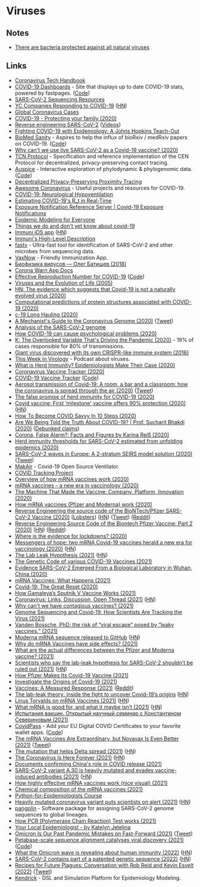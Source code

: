 # Viruses

## Notes

- [There are bacteria protected against all natural viruses](https://twitter.com/Eaterofsun/status/1400522215888769030)

## Links

- [Coronavirus Tech Handbook](https://coronavirustechhandbook.com/)
- [COVID-19 Dashboards](https://covid19dashboards.com/) - Site that displays up to date COVID-19 stats, powered by fastpages. ([Code](https://github.com/github/covid19-dashboard))
- [SARS-CoV-2 Sequencing Resources](https://github.com/CDCgov/SARS-CoV-2_Sequencing)
- [YC Companies Responding to COVID-19](https://www.ycombinator.com/covid) ([HN](https://news.ycombinator.com/item?id=22687131))
- [Global Coronavirus Cases](https://coronavirus.projectpage.app/)
- [COVID-19 - Protecting your family (2020)](https://vimeo.com/399733860)
- [Reverse engineering SARS-CoV-2](https://github.com/geohot/corona) ([Videos](https://www.youtube.com/watch?v=8vWaawiUteM))
- [Fighting COVID-19 with Epidemiology: A Johns Hopkins Teach-Out](https://www.coursera.org/learn/covid19-epidemiology)
- [BioMed Sanity](http://biomed-sanity.com/) - Aspires to help the influx of bioRxiv / medRxiv papers on COVID-19. ([Code](https://github.com/karpathy/covid-sanity))
- [Why can't we use live SARS-CoV-2 as a Covid-19 vaccine? (2020)](https://www.reddit.com/r/askscience/comments/fwuyem/why_cant_we_use_live_sarscov2_as_a_covid19_vaccine/)
- [TCN Protocol](https://github.com/TCNCoalition/TCN) - Specification and reference implementation of the CEN Protocol for decentralized, privacy-preserving contact tracing.
- [Auspice](https://nextstrain.github.io/auspice/) - Interactive exploration of phylodynamic & phylogenomic data. ([Code](https://github.com/nextstrain/auspice))
- [Decentralized Privacy-Preserving Proximity Tracing](https://github.com/DP-3T/documents)
- [Awesome Coronavirus](https://github.com/soroushchehresa/awesome-coronavirus) - Useful projects and resources for COVID-19.
- [COVID-19: Neurological Hypoventilation](https://mad.science.blog/2020/04/11/covid-19-neurological-hypoventilation/)
- [Estimating COVID-19's R_t in Real-Time](https://github.com/k-sys/covid-19/blob/master/Realtime%20R0.ipynb)
- [Exposure Notification Reference Server | Covid-19 Exposure Notifications](https://github.com/google/exposure-notifications-server)
- [Epidemic Modeling for Everyone](https://github.com/DataForScience/Epidemiology101)
- [Things we do and don't yet know about covid-19](https://twitter.com/meganranney/status/1264589288659922945)
- [Immuni iOS app](https://github.com/immuni-app/immuni-app-ios) ([HN](https://news.ycombinator.com/item?id=23396499))
- [Immuni's High-Level Description](https://github.com/immuni-app/immuni-documentation)
- [fastv](https://github.com/OpenGene/fastv) - Ultra-fast tool for identification of SARS-CoV-2 and other microbes from sequencing data.
- [VaxNow](https://vaxnow.org/) - Friendly Immunization App.
- [Биофизика вирусов — Олег Батищев (2018)](https://www.youtube.com/watch?v=kNwMwaNHcv8)
- [Corona Warn App Docs](https://github.com/corona-warn-app/cwa-documentation)
- [Effective Reproduction Number for COVID-19](https://rt.live/) ([Code](https://github.com/rtcovidlive/covid-dash))
- [Viruses and the Evolution of Life (2005)](https://www.asmscience.org/content/book/10.1128/9781555817626)
- [HN: The evidence which suggests that Covid-19 is not a naturally evolved virus (2020)](https://news.ycombinator.com/item?id=23875758)
- [Computational predictions of protein structures associated with COVID-19 (2020)](https://deepmind.com/research/open-source/computational-predictions-of-protein-structures-associated-with-COVID-19)
- [c-19 Long Hauling (2020)](https://blog.rumyra.com/2020-08-14-c-19-long-hauling/)
- [A Mechanist's Guide to the Coronavirus Genome (2020)](https://csvoss.com/a-mechanists-guide-to-the-coronavirus-genome) ([Tweet](https://twitter.com/csvoss/status/1295458745833594880))
- [Analysis of the SARS-CoV-2 genome](https://github.com/nqureshi/sars-cov-2)
- [How COVID-19 can cause psychological problems (2020)](https://www.youtube.com/watch?v=LIOxKVrVRy4)
- [K: The Overlooked Variable That's Driving the Pandemic (2020)](https://www.theatlantic.com/health/archive/2020/09/k-overlooked-variable-driving-pandemic/616548/) - 19% of cases responsible for 80% of transmissions.
- [Giant virus discovered with its own CRISPR-like immune system (2016)](https://www.ibtimes.co.uk/could-giant-virus-own-immune-system-be-branch-life-1546905?platform=hootsuite)
- [This Week in Virology](https://www.microbe.tv/twiv/) - Podcast about viruses.
- [What is Herd Immunity? Epidemiologists Make Their Case (2020)](https://www.youtube.com/watch?v=QJajHxG3C9A)
- [Coronavirus Vaccine Tracker (2020)](https://www.nytimes.com/interactive/2020/science/coronavirus-vaccine-tracker.html)
- [COVID-19 Vaccine Tracker](https://thevaccinetracker.com/) ([Code](https://github.com/thevaccinetracker/thevaccinetracker))
- [Aerosol transmission of Covid-19: A room, a bar and a classroom: how the coronavirus is spread through the air (2020)](https://english.elpais.com/society/2020-10-28/a-room-a-bar-and-a-class-how-the-coronavirus-is-spread-through-the-air.html) ([Tweet](https://twitter.com/jljcolorado/status/1321599800714817537))
- [The false promise of herd immunity for COVID-19 (2020)](https://www.nature.com/articles/d41586-020-02948-4)
- [Covid vaccine: First ‘milestone’ vaccine offers 90% protection (2020)](https://www.bbc.com/news/health-54873105) ([HN](https://news.ycombinator.com/item?id=25033844))
- [How To Become COVID Savvy In 10 Steps (2020)](https://medium.com/applied-data-science/how-to-become-covid-savvy-in-10-steps-b5942db3ac85)
- [Are We Being Told the Truth About COVID-19? | Prof. Sucharit Bhakdi (2020)](https://www.youtube.com/watch?v=ZnpnBYgGARE) ([Debunked claims](https://translate.google.com/translate?hl=&sl=de&tl=en&u=https%3A%2F%2Fcorrectiv.org%2Ffaktencheck%2F2020%2F06%2F19%2Fimpfung-gegen-covid-19-sinnlos-sucharit-bhakdi-stellt-unbelegte-behauptungen-auf%2F))
- [Corona, False Alarm?: Facts and Figures by Karina Reiß (2020)](https://www.goodreads.com/book/show/55370694-corona-false-alarm)
- [Herd immunity thresholds for SARS-CoV-2 estimated from unfolding epidemics (2020)](https://www.medrxiv.org/content/10.1101/2020.07.23.20160762v3)
- [SARS-CoV-2 waves in Europe: A 2-stratum SEIRS model solution (2020)](https://www.medrxiv.org/content/10.1101/2020.10.09.20210146v2) ([Tweet](https://twitter.com/federicolois/status/1316127717331480578))
- [MakAir](https://github.com/makers-for-life/makair) - Covid-19 Open Source Ventilator.
- [COVID Tracking Project](https://covidtracking.com/)
- [Overview of how mRNA vaccines work (2020)](https://twitter.com/scientistswanda/status/1335988328362090500)
- [mRNA vaccines – a new era in vaccinology (2020)](https://www.ncbi.nlm.nih.gov/pmc/articles/PMC5906799/pdf/nihms955599.pdf)
- [The Machine That Made the Vaccine: Company, Platform, Innovation (2020)](https://overcast.fm/+BlzGsJabc)
- [How mRNA vaccines (Pfizer and Moderna) work (2020)](https://twitter.com/WheatNOil/status/1339624815137722368)
- [Reverse Engineering the source code of the BioNTech/Pfizer SARS-CoV-2 Vaccine (2020)](https://berthub.eu/articles/posts/reverse-engineering-source-code-of-the-biontech-pfizer-vaccine/) ([Lobsters](https://lobste.rs/s/qoqbdc/reverse_engineering_source_code)) ([HN](https://news.ycombinator.com/item?id=25538820)) ([Tweet](https://twitter.com/PowerDNS_Bert/status/1342568484946010116)) ([Reddit](https://www.reddit.com/r/programming/comments/kk8pxz/this_programmer_reverse_engineered_the_pfizer/))
- [Reverse Engineering Source Code of the Biontech Pfizer Vaccine: Part 2 (2020)](https://berthub.eu/articles/posts/part-2-reverse-engineering-source-code-of-the-biontech-pfizer-vaccine/) ([HN](https://news.ycombinator.com/item?id=25598270)) ([Reddit](https://www.reddit.com/r/programming/comments/ko5esy/reverse_engineering_source_code_of_the_biontech/))
- [Where is the evidence for lockdowns? (2020)](https://www.reddit.com/r/LockdownSkepticism/comments/kmc1wl/where_is_the_evidence_for_lockdowns/)
- [Messengers of hope: two mRNA Covid-19 vaccines herald a new era for vaccinology (2020)](https://www.nature.com/articles/s41587-020-00807-1) ([HN](https://news.ycombinator.com/item?id=25577215))
- [The Lab Leak Hypothesis (2021)](https://nymag.com/intelligencer/article/coronavirus-lab-escape-theory.html) ([HN](https://news.ycombinator.com/item?id=25640323))
- [The Genetic Code of various COVID-19 Vaccines (2021)](https://berthub.eu/articles/posts/genetic-code-of-covid-19-vaccines/)
- [Evidence SARS-CoV-2 Emerged From a Biological Laboratory in Wuhan, China (2020)](https://project-evidence.github.io/)
- [mRNA Vaccines: What Happens (2021)](https://blogs.sciencemag.org/pipeline/archives/2021/01/21/mrna-vaccines-what-happens)
- [Covid-19: The Great Reset (2020)](http://reparti.free.fr/schwab2020.pdf)
- [How Gamaleya’s Sputnik V Vaccine Works (2021)](https://www.nytimes.com/interactive/2021/health/gamaleya-covid-19-vaccine.html)
- [Coronavirus: Links, Discussion, Open Thread (2021)](https://astralcodexten.substack.com/p/coronavirus-links-discussion-open) ([HN](https://news.ycombinator.com/item?id=26151086))
- [Why can't we have contagious vaccines? (2021)](https://www.reddit.com/r/askscience/comments/lqniul/why_cant_we_have_contagious_vaccines/)
- [Genome Sequencing and Covid-19: How Scientists Are Tracking the Virus (2021)](https://www.nytimes.com/interactive/2021/03/25/magazine/genome-sequencing-covid-variants.html?action=click&module=Top%20Stories&pgtype=Homepage)
- [Vanden Bossche, PhD: the risk of “viral escape” posed by “leaky vaccines.” (2021)](https://www.youtube.com/watch?v=2LSMpuQcTSE)
- [Moderna mRNA sequence released to GitHub](https://github.com/NAalytics/Assemblies-of-putative-SARS-CoV2-spike-encoding-mRNA-sequences-for-vaccines-BNT-162b2-and-mRNA-1273/blob/main/Assemblies%20of%20putative%20SARS-CoV2-spike-encoding%20mRNA%20sequences%20for%20vaccines%20BNT-162b2%20and%20mRNA-1273.docx.pdf) ([HN](https://news.ycombinator.com/item?id=26628233))
- [Why do mRNA Vaccines have side effects? (2021)](https://www.reddit.com/r/bioinformatics/comments/mi3fdc/why_do_mrna_vaccines_have_side_effects/)
- [What are the actual differences between the Pfizer and Moderna vaccine? (2021)](https://www.reddit.com/r/askscience/comments/mi5frs/what_are_the_actual_differences_between_the/)
- [Scientists who say the lab-leak hypothesis for SARS-CoV-2 shouldn't be ruled out (2021)](https://www.technologyreview.com/2021/03/18/1021030/coronavirus-leak-wuhan-lab-scientists-conspiracy/) ([HN](https://news.ycombinator.com/item?id=26750452))
- [How Pfizer Makes Its Covid-19 Vaccine (2021)](https://www.nytimes.com/interactive/2021/health/pfizer-coronavirus-vaccine.html)
- [Investigate the Origins of Covid-19 (2021)](https://www.reddit.com/r/science/comments/gk6y95/covid19_did_not_come_from_the_wuhan_institute_of/)
- [Vaccines: A Measured Response (2021)](https://www.youtube.com/watch?v=8BIcAZxFfrc) ([Reddit](https://www.reddit.com/r/videos/comments/nlmtvu/vaccines_a_measured_response/))
- [The lab-leak theory: inside the fight to uncover Covid-19’s origins](https://www.vanityfair.com/news/2021/06/the-lab-leak-theory-inside-the-fight-to-uncover-covid-19s-origins) ([HN](https://news.ycombinator.com/item?id=27388587))
- [Linus Torvalds on mRNA Vaccines (2021)](https://lore.kernel.org/ksummit/CAHk-=wiB6FJknDC5PMfpkg4gZrbSuC3d391VyReM4Wb0+JYXXA@mail.gmail.com/) ([HN](https://news.ycombinator.com/item?id=27466374))
- [What mRNA is good for, and what it maybe isn’t (2021)](https://blogs.sciencemag.org/pipeline/archives/2021/06/29/what-mrna-is-good-for-and-what-it-maybe-isnt) ([HN](https://news.ycombinator.com/item?id=27681418))
- [Испытания вакцин. Открытый научный семинар с Константином Севериновым (2021)](https://www.youtube.com/watch?v=5ebHY-M0JOU)
- [CovidPass](https://covidpass.marvinsextro.de/) - Add your EU Digital COVID Certificates to your favorite wallet apps. ([Code](https://github.com/covidpass-org/covidpass))
- [The mRNA Vaccines Are Extraordinary, but Novavax Is Even Better (2021)](https://www.theatlantic.com/health/archive/2021/06/novavax-now-best-covid-19-vaccine/619276/) ([Tweet](https://twitter.com/DavidSacks/status/1423190473603174403))
- [The mutation that helps Delta spread (2021)](https://www.nature.com/articles/d41586-021-02275-2) ([HN](https://news.ycombinator.com/item?id=28248945))
- [The Coronavirus Is Here Forever (2021)](https://www.theatlantic.com/science/archive/2021/08/how-we-live-coronavirus-forever/619783/) ([HN](https://news.ycombinator.com/item?id=28274819))
- [Documents confirming China's role in COVID release (2021)](https://twitter.com/zeynep/status/1441785603100606481)
- [SARS-CoV-2 variant A.30 is heavily mutated and evades vaccine-induced antibodies (2021)](https://www.nature.com/articles/s41423-021-00779-5) ([HN](https://news.ycombinator.com/item?id=29004006))
- [How highly effective mRNA vaccines work (nice visual) (2021)](https://twitter.com/SamIAm2021MD/status/1459051952831189013)
- [Chemical composition of the mRNA vaccines (2021)](https://twitter.com/ENirenberg/status/1460107641481531392)
- [Python-for-Epidemiologists Course](https://github.com/pzivich/Python-for-Epidemiologists)
- [Heavily mutated coronavirus variant puts scientists on alert (2021)](https://www.nature.com/articles/d41586-021-03552-w) ([HN](https://news.ycombinator.com/item?id=29345194))
- [pangolin](https://github.com/cov-lineages/pangolin) - Software package for assigning SARS-CoV-2 genome sequences to global lineages.
- [How PCR (Polymerase Chain Reaction) Test works (2021)](https://www.reddit.com/r/worldnews/comments/r3e6el/comment/hmavmn0/?context=3)
- [Your Local Epidemiologist - by Katelyn Jetelina](https://yourlocalepidemiologist.substack.com/)
- [Omicron Is Our Past Pandemic Mistakes on Fast-Forward (2021)](https://www.theatlantic.com/health/archive/2021/12/omicron-mistakes/621112/) ([Tweet](https://twitter.com/edyong209/status/1474058652738854918))
- [Petabase-scale sequence alignment catalyses viral discovery (2021)](https://www.biorxiv.org/content/10.1101/2020.08.07.241729v2) ([Code](https://github.com/ababaian/serratus))
- [What the Omicron wave is revealing about human immunity (2022)](https://www.nature.com/articles/d41586-022-00214-3) ([HN](https://news.ycombinator.com/item?id=30191669))
- [SARS-CoV-2 contains part of a patented genetic sequence (2022)](https://www.frontiersin.org/articles/10.3389/fviro.2022.834808/full) ([HN](https://news.ycombinator.com/item?id=30454022))
- [Recipes for Future Plagues: Conversation with Rob Reid and Kevin Esvelt (2022)](https://www.samharris.org/podcasts/making-sense-episodes/making-sense-presents-recipes-for-future-plagues) ([Tweet](https://twitter.com/kesvelt/status/1498409798903209996))
- [Kendrick](https://github.com/KendrickOrg/kendrick) - DSL and Simulation Platform for Epidemiology Modeling.